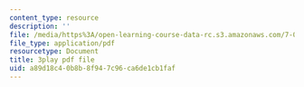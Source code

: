 ```yaml
---
content_type: resource
description: ''
file: /media/https%3A/open-learning-course-data-rc.s3.amazonaws.com/7-01sc-fundamentals-of-biology-fall-2011/a89d18c40b8b8f947c96ca6de1cb1faf_uERjKWXO4NQ.pdf
file_type: application/pdf
resourcetype: Document
title: 3play pdf file
uid: a89d18c4-0b8b-8f94-7c96-ca6de1cb1faf
---
```

